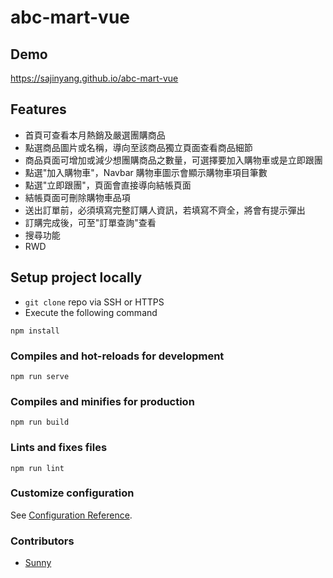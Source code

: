 # abc-mart-vue

## Demo
https://sajinyang.github.io/abc-mart-vue

## Features
- 首頁可查看本月熱銷及嚴選團購商品
- 點選商品圖片或名稱，導向至該商品獨立頁面查看商品細節
- 商品頁面可增加或減少想團購商品之數量，可選擇要加入購物車或是立即跟團
- 點選"加入購物車"，Navbar 購物車圖示會顯示購物車項目筆數
- 點選"立即跟團"，頁面會直接導向結帳頁面
- 結帳頁面可刪除購物車品項
- 送出訂單前，必須填寫完整訂購人資訊，若填寫不齊全，將會有提示彈出
- 訂購完成後，可至"訂單查詢"查看
- 搜尋功能
- RWD

## Setup project locally
- `git clone` repo via SSH or HTTPS
- Execute the following command

```
npm install
```

### Compiles and hot-reloads for development
```
npm run serve
```

### Compiles and minifies for production
```
npm run build
```

### Lints and fixes files
```
npm run lint
```

### Customize configuration
See [Configuration Reference](https://cli.vuejs.org/config/).

### Contributors
- [Sunny](https://github.com/SajinYang)
